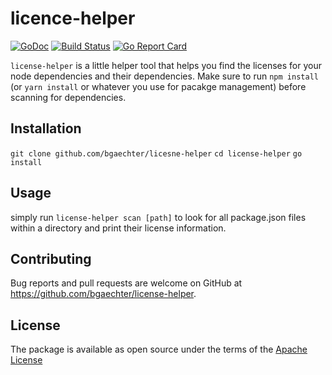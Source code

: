# licence-helper

[![GoDoc](https://godoc.org/github.com/bgaechter/license-helper?status.svg)](https://godoc.org/github.com/bgaechter/license-helper)
[![Build Status](https://travis-ci.org/bgaechter/license-helper.svg?branch=master)](https://travis-ci.org/bgaechter/license-helper)
[![Go Report Card](https://goreportcard.com/badge/github.com/bgaechter/license-helper)](https://goreportcard.com/report/github.com/bgaechter/license-helper)

`license-helper` is a little helper tool that helps you find the licenses for
your node dependencies and their dependencies. Make sure to run `npm install`
(or `yarn install` or whatever you use for pacakge management) before scanning
for dependencies.

## Installation
`git clone github.com/bgaechter/licesne-helper`
`cd license-helper`
`go install`

## Usage
simply run `license-helper scan [path]` to look for all package.json files
within a directory and print their license information.

## Contributing

Bug reports and pull requests are welcome on GitHub at https://github.com/bgaechter/license-helper.

## License

The package is available as open source under the terms of the [Apache License](https://opensource.org/licenses/Apache-2.0)